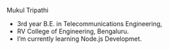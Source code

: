Mukul Tripathi
- 3rd year B.E. in Telecommunications Engineering,
- RV College of Engineering, Bengaluru.
- I’m currently learning Node.js Developmet.

<!---
mukultripathi2000/mukultripathi2000 is a ✨ special ✨ repository because its `README.md` (this file) appears on your GitHub profile.
You can click the Preview link to take a look at your changes.
--->
